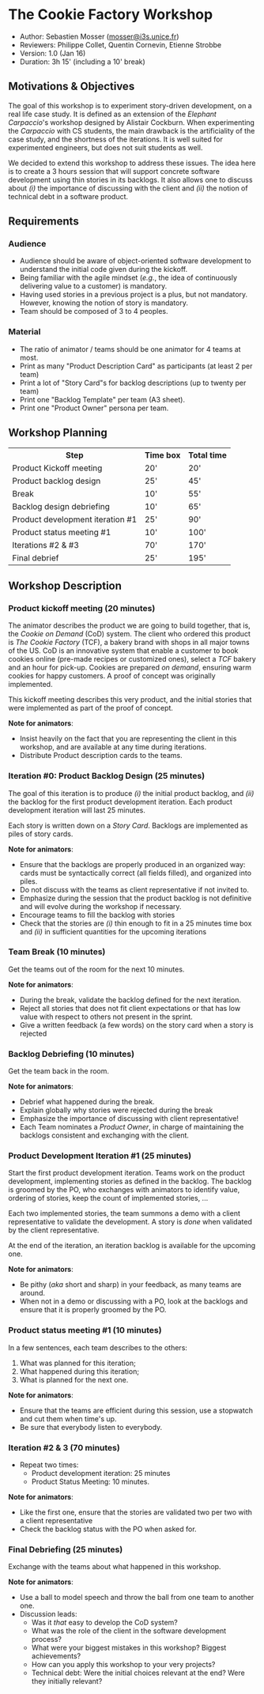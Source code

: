 # The Cookie Factory Workshop

  - Author: Sebastien Mosser ([mosser@i3s.unice.fr](mosser@i3s.unice.fr))
  - Reviewers: Philippe Collet, Quentin Cornevin, Etienne Strobbe
  - Version: 1.0 (Jan 16)
  - Duration: 3h 15' (including a 10' break)

## Motivations & Objectives

The goal of this workshop is to experiment story-driven development, on a real life case study. It is defined as an extension of the _Elephant Carpaccio_'s workshop designed by Alistair Cockburn. When experimenting the _Carpaccio_ with CS students, the main drawback is the artificiality of the case study, and the shortness of the iterations. It is well suited for experimented engineers, but does not suit students as well.

We decided to extend this workshop to address these issues. The idea here is to create a 3 hours session that will support concrete software development using thin stories in its backlogs. It also allows one to discuss about _(i)_ the importance of discussing with the client and _(ii)_ the notion of technical debt in a software product.

## Requirements

### Audience

  - Audience should be aware of object-oriented software development to understand the initial code given during the kickoff. 
  - Being familiar with the agile mindset  (_e.g._, the idea of continuously delivering value to a customer) is mandatory.
  - Having used stories in a previous project is a plus, but not mandatory. However, knowing the notion of story is mandatory. 
  - Team should be composed of 3 to 4 peoples.


### Material

  - The ratio of animator / teams should be one animator for 4 teams at most.
  - Print as many "Product Description Card" as participants (at least 2 per team)
  - Print a lot of "Story Card"s for backlog descriptions (up to twenty per team)
  - Print one "Backlog Template" per team (A3 sheet).
  - Print one "Product Owner" persona per team.

## Workshop Planning

<html>
<div align="center">
  <table>
    <tr><th>Step</th><th>Time box</th><th>Total time</th></tr>
    <tr><td>Product Kickoff meeting</td><td>20'</td><td>20'</td></tr>
    <tr><td>Product backlog design</td><td>25'</td><td>45'</td></tr>
    <tr><td>Break</td><td>10'</td><td>55'</td></tr>
    <tr><td>Backlog design debriefing</td><td>10'</td><td>65'</td></tr>
    <tr><td>Product development iteration #1</td><td>25'</td><td>90'</td></tr>
    <tr><td>Product status meeting #1</td><td>10'</td><td>100'</td></tr>
    <tr><td>Iterations #2 &amp; #3</td><td>70'</td><td>170'</td></tr>
    <tr><td>Final debrief</td><td>25'</td><td>195'</td></tr>
  </table>
</div>
</html>

## Workshop Description

### Product kickoff meeting (20 minutes)

The animator describes the product we are going to build together, that is, the _Cookie on Demand_ (CoD) system. The client who ordered this product is _The Cookie Factory_ (TCF), a bakery brand with shops in all major towns of the US. CoD is an innovative system that enable a customer to book cookies online (pre-made recipes or customized ones), select a _TCF_ bakery and an hour for pick-up. Cookies are prepared _on demand_, ensuring warm cookies for happy customers. A proof of concept was originally implemented. 

This kickoff meeting describes this very product, and the initial stories that were implemented as part of the proof of concept.

**Note for animators**: 

  - Insist heavily on the fact that you are representing the client in this workshop, and are available at any time during iterations. 
  - Distribute Product description cards to the teams.

### Iteration #0: Product Backlog Design (25 minutes)

The goal of this iteration is to produce _(i)_ the initial product backlog, and _(ii)_ the backlog for the first product development iteration. Each product development iteration will last 25 minutes.

Each story is written down on a _Story Card_. Backlogs are implemented as piles of story cards.

**Note for animators**:

  - Ensure that the backlogs are properly produced in an organized way: cards must be syntactically correct (all fields filled), and organized into piles.
  - Do not discuss with the teams as client representative if not invited to.
  - Emphasize during the session that the product backlog is not definitive and will evolve during the workshop if necessary.
  - Encourage teams to fill the backlog with stories
  - Check that the stories  are _(i)_ thin enough to fit in a 25 minutes time box and _(ii)_ in sufficient quantities for the upcoming iterations
  
### Team Break (10 minutes)

Get the teams out of the room for the next 10 minutes.

**Note for animators**:

  - During the break, validate the backlog defined for the next iteration. 
  - Reject all stories that does not fit client expectations or that has low value with respect to others not present in the sprint.
  - Give a written feedback (a few words) on the story card when a story is rejected

### Backlog Debriefing (10 minutes)

Get the team back in the room. 

**Note for animators**:

  - Debrief what happened during the break. 
  - Explain globally why stories were rejected during the break
  - Emphasize the importance of discussing with client representative!
  - Each Team nominates a _Product Owner_, in charge of maintaining the backlogs consistent and exchanging with the client.

### Product Development Iteration #1 (25 minutes)

Start the first product development iteration. Teams work on the product development, implementing stories as defined in the backlog. The backlog is groomed by the PO, who exchanges with animators to identify value, ordering of stories, keep the count of implemented stories, ... 

Each two implemented stories, the team summons a demo with a client representative to validate the development. A story is _done_ when validated by the client representative.

At the end of the iteration, an iteration backlog is available for the upcoming one.

**Note for animators**:

  - Be pithy (_aka_ short and sharp) in your feedback, as many teams are around.
  - When not in a demo or discussing with a PO, look at the backlogs and ensure that it is properly groomed by the PO. 

### Product status meeting #1 (10 minutes)

In a few sentences, each team describes to the others:

  1. What was planned for this iteration;
  2. What happened during this iteration;
  3. What is planned for the next one.

**Note for animators**:

  - Ensure that the teams are efficient during this session, use a stopwatch and cut them when time's up.
  - Be sure that everybody listen to everybody.

### Iteration #2 & 3 (70 minutes)

  - Repeat two times:
    - Product development iteration: 25 minutes
    - Product Status Meeting: 10 minutes.

**Note for animators**:

  - Like the first one, ensure that the stories are validated two per two with a client representative
  - Check the backlog status with the PO when asked for.

### Final Debriefing (25 minutes)

Exchange with the teams about what happened in this workshop. 

**Note for animators**:

  - Use a ball to model speech and throw the ball from one team to another one.
  - Discussion leads:
    - Was it _that_ easy to develop the CoD system?
    - What was the role of the client in the software development process?
    - What were your biggest mistakes in this workshop? Biggest achievements?
    - How can you apply this workshop to your very projects?
    - Technical debt: Were the initial choices relevant at the end? Were they initially relevant?
